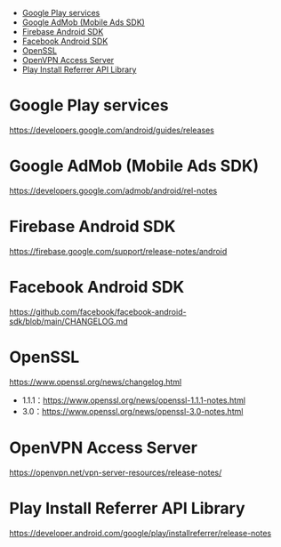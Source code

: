 - [Google Play services](#google-play-services)
- [Google AdMob (Mobile Ads SDK)](#google-admob-mobile-ads-sdk)
- [Firebase Android SDK](#firebase-android-sdk)
- [Facebook Android SDK](#facebook-android-sdk)
- [OpenSSL](#openssl)
- [OpenVPN Access Server](#openvpn-access-server)
- [Play Install Referrer API Library](#play-install-referrer-api-library)


# Google Play services
https://developers.google.com/android/guides/releases

# Google AdMob (Mobile Ads SDK)
https://developers.google.com/admob/android/rel-notes

# Firebase Android SDK
https://firebase.google.com/support/release-notes/android

# Facebook Android SDK
https://github.com/facebook/facebook-android-sdk/blob/main/CHANGELOG.md

# OpenSSL 
https://www.openssl.org/news/changelog.html
- 1.1.1：https://www.openssl.org/news/openssl-1.1.1-notes.html
- 3.0：https://www.openssl.org/news/openssl-3.0-notes.html

# OpenVPN Access Server
https://openvpn.net/vpn-server-resources/release-notes/

# Play Install Referrer API Library 
https://developer.android.com/google/play/installreferrer/release-notes
